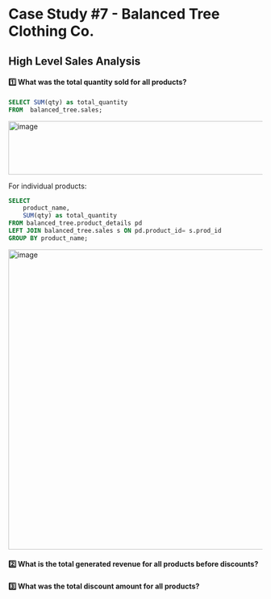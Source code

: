 # Case Study #7 - Balanced Tree Clothing Co.
## High Level Sales Analysis


#### 1️⃣ What was the total quantity sold for all products?
```sql
SELECT SUM(qty) as total_quantity
FROM  balanced_tree.sales;
```
<img width="858" height="106" alt="image" src="https://github.com/user-attachments/assets/f5fc5ba0-b10e-4e85-8148-e0d3698aeafe" />

For individual products:

```sql
SELECT
	product_name,
	SUM(qty) as total_quantity
FROM balanced_tree.product_details pd
LEFT JOIN balanced_tree.sales s ON pd.product_id= s.prod_id
GROUP BY product_name;
```
<img width="1902" height="594" alt="image" src="https://github.com/user-attachments/assets/d7596119-9b77-4ff0-99c9-d2be1418fd79" />

#### 2️⃣ What is the total generated revenue for all products before discounts?
#### 3️⃣ What was the total discount amount for all products?

